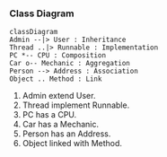### Class Diagram
```mermaid
classDiagram
Admin --|> User : Inheritance
Thread ..|> Runnable : Implementation
PC *-- CPU : Composition
Car o-- Mechanic : Aggregation
Person --> Address : Association
Object .. Method : Link
```
1. Admin extend User.
2. Thread implement Runnable.
3. PC has a CPU.
4. Car has a Mechanic.
5. Person has an Address.
6. Object linked with Method.